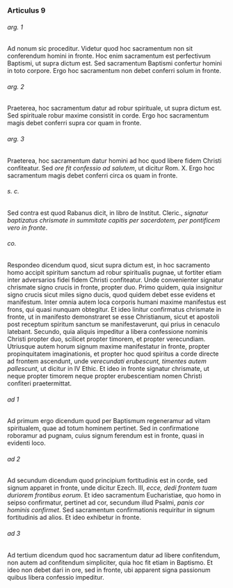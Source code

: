 ### Articulus 9

###### arg. 1
Ad nonum sic proceditur. Videtur quod hoc sacramentum non sit conferendum homini in fronte. Hoc enim sacramentum est perfectivum Baptismi, ut supra dictum est. Sed sacramentum Baptismi confertur homini in toto corpore. Ergo hoc sacramentum non debet conferri solum in fronte.

###### arg. 2
Praeterea, hoc sacramentum datur ad robur spirituale, ut supra dictum est. Sed spirituale robur maxime consistit in corde. Ergo hoc sacramentum magis debet conferri supra cor quam in fronte.

###### arg. 3
Praeterea, hoc sacramentum datur homini ad hoc quod libere fidem Christi confiteatur. Sed *ore fit confessio ad salutem*, ut dicitur Rom. X. Ergo hoc sacramentum magis debet conferri circa os quam in fronte.

###### s. c.
Sed contra est quod Rabanus dicit, in libro de Institut. Cleric., *signatur baptizatus chrismate in summitate capitis per sacerdotem, per pontificem vero in fronte*.

###### co.
Respondeo dicendum quod, sicut supra dictum est, in hoc sacramento homo accipit spiritum sanctum ad robur spiritualis pugnae, ut fortiter etiam inter adversarios fidei fidem Christi confiteatur. Unde convenienter signatur chrismate signo crucis in fronte, propter duo. Primo quidem, quia insignitur signo crucis sicut miles signo ducis, quod quidem debet esse evidens et manifestum. Inter omnia autem loca corporis humani maxime manifestus est frons, qui quasi nunquam obtegitur. Et ideo linitur confirmatus chrismate in fronte, ut in manifesto demonstraret se esse Christianum, sicut et apostoli post receptum spiritum sanctum se manifestaverunt, qui prius in cenaculo latebant. Secundo, quia aliquis impeditur a libera confessione nominis Christi propter duo, scilicet propter timorem, et propter verecundiam. Utriusque autem horum signum maxime manifestatur in fronte, propter propinquitatem imaginationis, et propter hoc quod spiritus a corde directe ad frontem ascendunt, unde *verecundati erubescunt, timentes autem pallescunt*, ut dicitur in IV Ethic. Et ideo in fronte signatur chrismate, ut neque propter timorem neque propter erubescentiam nomen Christi confiteri praetermittat.

###### ad 1
Ad primum ergo dicendum quod per Baptismum regeneramur ad vitam spiritualem, quae ad totum hominem pertinet. Sed in confirmatione roboramur ad pugnam, cuius signum ferendum est in fronte, quasi in evidenti loco.

###### ad 2
Ad secundum dicendum quod principium fortitudinis est in corde, sed signum apparet in fronte, unde dicitur Ezech. III, *ecce, dedi frontem tuam duriorem frontibus eorum*. Et ideo sacramentum Eucharistiae, quo homo in seipso confirmatur, pertinet ad cor, secundum illud Psalmi, *panis cor hominis confirmet*. Sed sacramentum confirmationis requiritur in signum fortitudinis ad alios. Et ideo exhibetur in fronte.

###### ad 3
Ad tertium dicendum quod hoc sacramentum datur ad libere confitendum, non autem ad confitendum simpliciter, quia hoc fit etiam in Baptismo. Et ideo non debet dari in ore, sed in fronte, ubi apparent signa passionum quibus libera confessio impeditur.

